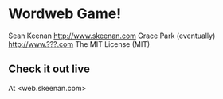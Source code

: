 Wordweb Game!
==============
Sean Keenan <http://www.skeenan.com>
Grace Park (eventually) <http://www.???.com>
The MIT License (MIT)

## Check it out live

At <web.skeenan.com>
